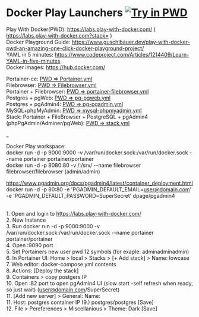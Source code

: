 # Docker Play Launchers <a href="https://labs.play-with-docker.com/" target="_blank"><img src="https://cdn.rawgit.com/play-with-docker/stacks/cff22438/assets/images/button.png" alt="Try in PWD"></a>

Play With Docker(PWD): https://labs.play-with-docker.com/ ( https://labs.play-with-docker.com?stack= )
<br>Docker Playground Guide: https://www.guschlbauer.dev/play-with-docker-pwd-an-amazing-one-click-docker-playground-project/
<br>YAML in 5 minutes: https://www.codeproject.com/Articles/1214409/Learn-YAML-in-five-minutes
<br>Docker images: https://hub.docker.com/

Portainer-ce: <a href="https://labs.play-with-docker.com?stack=https://raw.githubusercontent.com/kviksna/DockerLaunchers/main/Portainer.yml" target="new">PWD => Portainer.yml</a>
<br>Filebrowser: <a href="https://labs.play-with-docker.com?stack=https://raw.githubusercontent.com/kviksna/DockerLaunchers/main/Filebrowser.yml" target="_blank">PWD => Filebrowser.yml</a>
<br>Portainer + Filebrowser: <a href="https://labs.play-with-docker.com?stack=https://raw.githubusercontent.com/kviksna/DockerLaunchers/main/portainer-filebrowser.yml.yml" target="_blank">PWD => portainer-filebrowser.yml</a>
<br>Postgres + pgWeb: <a href="https://labs.play-with-docker.com?stack=https://raw.githubusercontent.com/kviksna/DockerLaunchers/main/pg-pgweb.yml" target="_blank">PWD => pg-pgweb.yml</a>
<br>Postgres + pgAdmin4: <a href="https://labs.play-with-docker.com?stack=https://raw.githubusercontent.com/kviksna/DockerLaunchers/main/pg-pgadmin.yml" target="_blank">PWD => pg-pgadmin.yml</a>
<br>MySQL+phpMyAdmin: <a href="https://labs.play-with-docker.com?stack=https://raw.githubusercontent.com/kviksna/DockerLaunchers/main/mysql-phpmyadmin.yml" target="_blank">PWD => mysql-phpmyadmin.yml</a>
<br>Stack: Portainer + FileBrowser + PostgreSQL + pgAdmin4 (phpPgAdmin/Adminer/pgWeb): <a href="https://labs.play-with-docker.com?stack=https://raw.githubusercontent.com/kviksna/DockerLaunchers/main/stack.yml" target="_blank">PWD => stack.yml</a>

_

Docker Play workspace:
<br>docker run -d -p 9000:9000 -v /var/run/docker.sock:/var/run/docker.sock --name portainer portainer/portainer
<br>docker run -d -p 8080:80 -v /:/srv/ --name filebrowser filebrowser/filebrowser (admin/admin)

https://www.pgadmin.org/docs/pgadmin4/latest/container_deployment.html
<br>docker run -d -p 80:80 -e 'PGADMIN_DEFAULT_EMAIL=user@domain.com' -e 'PGADMIN_DEFAULT_PASSWORD=SuperSecret' dpage/pgadmin4


<br>1. Open and login to https://labs.play-with-docker.com/
<br>2. New Instance
<br>3. Run docker run -d -p 9000:9000 -v /var/run/docker.sock:/var/run/docker.sock --name portainer portainer/portainer
<br>4. Open :9090 port
<br>5. Set Portainers new user pwd 12 symbols (for exaple: adminadminadmin)
<br>6. In Portainer UI: Home > local > Stacks > [+ Add stack] > Name: lowcase
<br>7. Web editor: docker-compose.yml contents
<br>8. Actions: [Deploy the stack]
<br>9. Containers > copy postgers IP
<br>10. Open :82 port to open pgAdmin4 UI (slow start -self refresh when ready, so just wait) (user@domain.com/SuperSecret)
<br>11. [Add new server] > General: Name:
<br>11. Host: postgres container IP (9.) postgres/postgres [Save]
<br>12. File > Pereferences > Miscellanious > Theme: Dark [Save]
